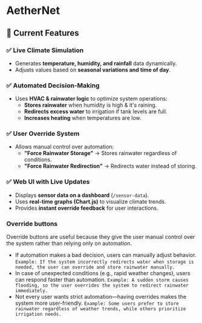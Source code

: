 # AetherNet

## 🚀 Current Features

### ✅ Live Climate Simulation
- Generates **temperature, humidity, and rainfall** data dynamically.
- Adjusts values based on **seasonal variations and time of day**.

### ✅ Automated Decision-Making
- Uses **HVAC & rainwater logic** to optimize system operations:
  - **Stores rainwater** when humidity is high & it's raining.
  - **Redirects excess water** to irrigation if tank levels are full.
  - **Increases heating** when temperatures are low.

### ✅ User Override System
- Allows manual control over automation:
  - **"Force Rainwater Storage"** → Stores rainwater regardless of conditions.
  - **"Force Rainwater Redirection"** → Redirects water instead of storing.

### ✅ Web UI with Live Updates
- Displays **sensor data on a dashboard** (`/sensor-data`).
- Uses **real-time graphs (Chart.js)** to visualize climate trends.
- Provides **instant override feedback** for user interactions.

### Override buttons

Override buttons are useful because they give the user manual control over the system rather than relying only on automation.

- If automation makes a bad decision, users can manually adjust behavior.
`Example: If the system incorrectly redirects water when storage is needed, the user can override and store rainwater manually.`
- In case of unexpected conditions (e.g., rapid weather changes), users can respond faster than automation.
`Example: A sudden storm causes flooding, so the user overrides the system to redirect rainwater immediately.`
- Not every user wants strict automation—having overrides makes the system more user-friendly.
`Example: Some users prefer to store rainwater regardless of weather trends, while others prioritize irrigation needs.`